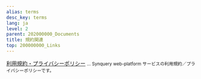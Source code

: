 ```yaml
---
alias: terms
desc_key: terms
lang: ja
level: 2
parent: 202000000_Documents
title: 規約関連
top: 200000000_Links
---
```


<a href="/docs/terms/" target="_blank">利用規約・プライバシーポリシー</a>
<small> ... Synquery web-platform サービスの利用規約／プライバシーポリシーです。</small>



